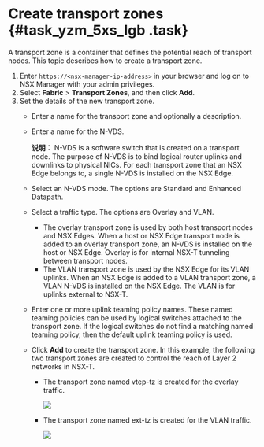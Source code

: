 # Create transport zones {#task_yzm_5xs_lgb .task}

A transport zone is a container that defines the potential reach of transport nodes. This topic describes how to create a transport zone.

1.  Enter `https://<nsx-manager-ip-address>` in your browser and log on to NSX Manager with your admin privileges. 
2.  Select **Fabric** \> **Transport Zones**, and then click **Add**. 
3.  Set the details of the new transport zone. 
    -   Enter a name for the transport zone and optionally a description.
    -   Enter a name for the N-VDS.

        **说明：** N-VDS is a software switch that is created on a transport node. The purpose of N-VDS is to bind logical router uplinks and downlinks to physical NICs. For each transport zone that an NSX Edge belongs to, a single N-VDS is installed on the NSX Edge.

    -   Select an N-VDS mode. The options are Standard and Enhanced Datapath.
    -   Select a traffic type. The options are Overlay and VLAN.
        -   The overlay transport zone is used by both host transport nodes and NSX Edges. When a host or NSX Edge transport node is added to an overlay transport zone, an N-VDS is installed on the host or NSX Edge. Overlay is for internal NSX-T tunneling between transport nodes.
        -   The VLAN transport zone is used by the NSX Edge for its VLAN uplinks. When an NSX Edge is added to a VLAN transport zone, a VLAN N-VDS is installed on the NSX Edge. The VLAN is for uplinks external to NSX-T.
    -   Enter one or more uplink teaming policy names. These named teaming policies can be used by logical switches attached to the transport zone. If the logical switches do not find a matching named teaming policy, then the default uplink teaming policy is used.
    -   Click **Add** to create the transport zone. In this example, the following two transport zones are created to control the reach of Layer 2 networks in NSX-T.
        -   The transport zone named vtep-tz is created for the overlay traffic.

            ![](http://static-aliyun-doc.oss-cn-hangzhou.aliyuncs.com/assets/img/85013/154857788636054_en-US.png)

        -   The transport zone named ext-tz is created for the VLAN traffic.

            ![](http://static-aliyun-doc.oss-cn-hangzhou.aliyuncs.com/assets/img/85013/154857788636056_en-US.png)



